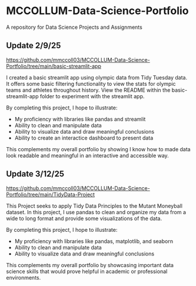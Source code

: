 # MCCOLLUM-Data-Science-Portfolio
 A repository for Data Science Projects and Assignments

## Update 2/9/25
 https://github.com/mmccoll03/MCCOLLUM-Data-Science-Portfolio/tree/main/basic-streamlit-app
 
 
I created a basic streamlit app using olympic data from Tidy Tuesday data. It offers some basic filtering functionality to view the stats for olympic teams and athletes throughout history. View the README within the basic-streamlit-app folder to experiment with the streamlit app.

By completing this project, I hope to illustrate:
 - My proficiency with libraries like pandas and streamlit
 - Ability to clean and manipulate data
 - Ability to visualize data and draw meaningful conclusions
 - Ability to create an interactice dashboard to present data

 This complements my overall portfolio by showing I know how to made data look readable and meaningful in an interactive and accessible way. 

## Update 3/12/25 
 https://github.com/mmccoll03/MCCOLLUM-Data-Science-Portfolio/tree/main/TidyData-Project
 

This Project seeks to apply Tidy Data Principles to the Mutant Moneyball dataset. In this project, I use pandas to clean and organize my data from a wide to long format and provide some visualizations of the data. 

By completing this project, I hope to illustrate:
 - My proficiency with libraries like pandas, matplotlib, and seaborn
 - Ability to clean and manipulate data
 - Ability to visualize data and draw meaningful conclusions

 This complements my overall portfolio by showcasing important data science skills that would prove helpful in academic or professional environments. 